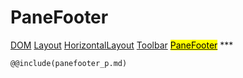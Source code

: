 # PaneFooter
<span class="inheritance">
<a href="#Documentation/core/dom">DOM</a>
<a class="inheritance" href="#Documentation/elements/layout/layout">Layout</a>
<a class="inheritance" href="#Documentation/elements/layout/horizontallayout">HorizontalLayout</a>
<a class="inheritance" href="#Documentation/elements/toolbar">Toolbar</a>
<a class="inheritance" href="#Documentation/elements/pane/panefooter"><mark>PaneFooter</mark></a>
</span>
***

```div-parameter
@@include(panefooter_p.md)
```